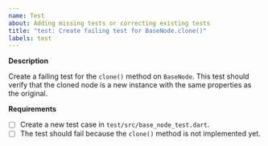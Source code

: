 ```yaml
---
name: Test
about: Adding missing tests or correcting existing tests
title: "test: Create failing test for BaseNode.clone()"
labels: test
---
```


**Description**

Create a failing test for the `clone()` method on `BaseNode`. This test should verify that the cloned node is a new instance with the same properties as the original.

**Requirements**

- [ ] Create a new test case in `test/src/base_node_test.dart`.
- [ ] The test should fail because the `clone()` method is not implemented yet.

